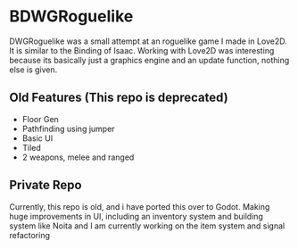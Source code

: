 # BDWGRoguelike

DWGRoguelike was a small attempt at an roguelike game I made in Love2D. It is similar to the Binding of Isaac. Working with Love2D was interesting because its basically just a graphics engine and an update function, nothing else is given.

## Old Features (This repo is deprecated)

- Floor Gen
- Pathfinding using jumper
- Basic UI
- Tiled
- 2 weapons, melee and ranged

## Private Repo

Currently, this repo is old, and i have ported this over to Godot. Making huge improvements in UI, including an inventory system and building system like Noita and I am currently working on the item system and signal refactoring
